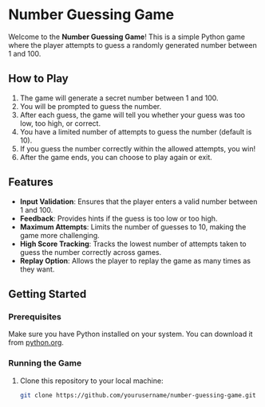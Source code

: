 # Number Guessing Game

Welcome to the **Number Guessing Game**! This is a simple Python game where the player attempts to guess a randomly generated number between 1 and 100.

## How to Play

1. The game will generate a secret number between 1 and 100.
2. You will be prompted to guess the number.
3. After each guess, the game will tell you whether your guess was too low, too high, or correct.
4. You have a limited number of attempts to guess the number (default is 10).
5. If you guess the number correctly within the allowed attempts, you win!
6. After the game ends, you can choose to play again or exit.

## Features

- **Input Validation**: Ensures that the player enters a valid number between 1 and 100.
- **Feedback**: Provides hints if the guess is too low or too high.
- **Maximum Attempts**: Limits the number of guesses to 10, making the game more challenging.
- **High Score Tracking**: Tracks the lowest number of attempts taken to guess the number correctly across games.
- **Replay Option**: Allows the player to replay the game as many times as they want.

## Getting Started

### Prerequisites

Make sure you have Python installed on your system. You can download it from [python.org](https://www.python.org/downloads/).

### Running the Game

1. Clone this repository to your local machine:

   ```bash
   git clone https://github.com/yourusername/number-guessing-game.git
